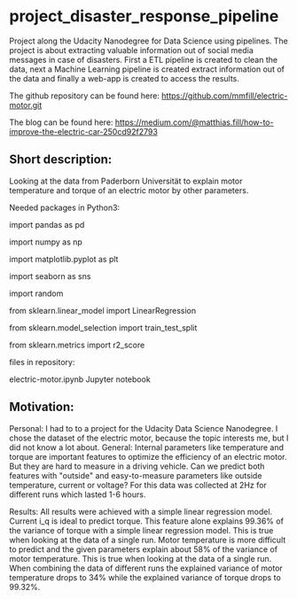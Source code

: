 # project_disaster_response_pipeline
Project along the Udacity Nanodegree for Data Science using pipelines. The project is about extracting valuable information out of social media messages in case of disasters. First a ETL pipeline is created to clean the data, next a Machine Learning pipeline is created extract information out of the data and finally a web-app is created to access the results.

The github repository can be found here: https://github.com/mmfill/electric-motor.git

The blog can be found here: https://medium.com/@matthias.fill/how-to-improve-the-electric-car-250cd92f2793

## Short description:

Looking at the data from Paderborn Universität to explain motor temperature and torque of an electric motor by other parameters.

Needed packages in Python3:

import pandas as pd

import numpy as np

import matplotlib.pyplot as plt

import seaborn as sns

import random

from sklearn.linear_model import LinearRegression

from sklearn.model_selection import train_test_split

from sklearn.metrics import r2_score

files in repository:

electric-motor.ipynb Jupyter notebook
## Motivation:

Personal: I had to to a project for the Udacity Data Science Nanodegree. I chose the dataset of the electric motor, because the topic interests me, but I did not know a lot about. General: Internal parameters like temperature and torque are important features to optimize the efficiency of an electric motor. But they are hard to measure in a driving vehicle. Can we predict both features with "outside" and easy-to-measure parameters like outside temperature, current or voltage? For this data was collected at 2Hz for different runs which lasted 1-6 hours.

Results: All results were achieved with a simple linear regression model. Current i_q is ideal to predict torque. This feature alone explains 99.36% of the variance of torque with a simple linear regression model. This is true when looking at the data of a single run. Motor temperature is more difficult to predict and the given parameters explain about 58% of the variance of motor temperature. This is true when looking at the data of a single run. When combining the data of different runs the explained variance of motor temperature drops to 34% while the explained variance of torque drops to 99.32%.
